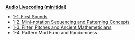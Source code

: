 <!-- _sidebar.md -->
**[Audio Livecoding (minitidal)](/minitidal/)**

  - [1-1. First Sounds](/minitidal/1-1.md)
  - [1-2. Mini-notation Sequencing and Patterning Concepts](/minitidal/1-2.md)
  - [1-3. Filter, Pitches and Ancient Mathemeticians](/minitidal/1-3.md)
  - 1-4. Pattern Mod Func and Randomness
